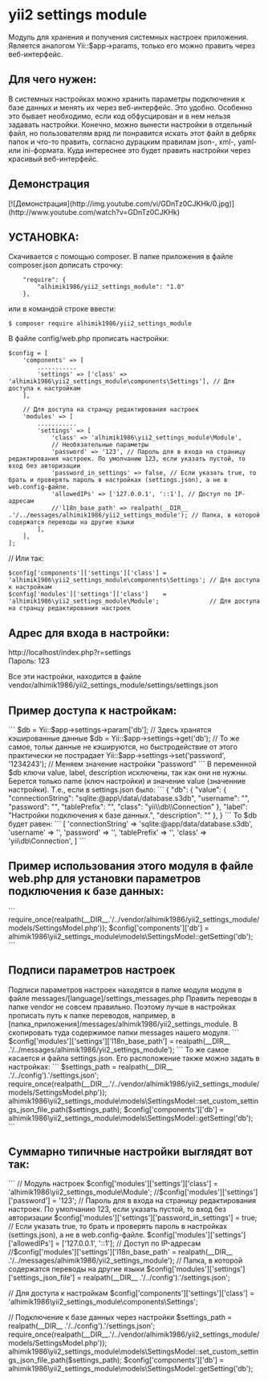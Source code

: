 # yii2 settings module
Модуль для хранения и получения системных настроек приложения. Является аналогом Yii::$app->params, только его можно править через веб-интерфейс.

<h2>Для чего нужен:</h2>
В системных настройках можно хранить параметры подключения к базе данных и менять их через веб-интерфейс. Это удобно. Особенно это бывает необходимо, если код обфусцирован и в нем нельзя задавать настройки. Конечно, можно вынести настройки в отдельный файл, но пользователям вряд ли понравится искать этот файл в дебрях папок и что-то править, согласно дурацким правилам json-, xml-, yaml- или ini-формата. Куда интереснее это будет править настройки через красивый веб-интерфейс.

<h2>Демонстрация</h2>
[![Демонстрация](http://img.youtube.com/vi/GDnTz0CJKHk/0.jpg)](http://www.youtube.com/watch?v=GDnTz0CJKHk)

<h2>УСТАНОВКА:</h2>

Скачивается с помощью composer. В папке приложения в файле composer.json дописать строчку:
```
    "require": {
		"alhimik1986/yii2_settings_module": "1.0"
    },
```
или в командой строке ввести:
```
$ composer require alhimik1986/yii2_settings_module
```
В файле config/web.php прописать настройки:
```
$config = [
    'components' => [
		...........
		'settings' => ['class' => 'alhimik1986\yii2_settings_module\components\Settings'], // Для доступа к настройкам
    ],
	
	// Для доступа на странцу редактирования настроек
	'modules' => [
		...........
		'settings' => [
			'class' => 'alhimik1986\yii2_settings_module\Module',
			// Необязательные параметры
			'password' => '123', // Пароль для в входа на страницу редактирования настроек. По умолчанию 123, если указать пустой, то вход без авторизации
			'password_in_settings' => false, // Если указать true, то брать и проверять пароль в настройках (settings.json), а не в web.config-файле.
			'allowedIPs' => ['127.0.0.1', '::1'], // Доступ по IP-адресам
			//'l18n_base_path' => realpath(__DIR__ .'/../messages/alhimik1986/yii2_settings_module'); // Папка, в которой содержатся переводы на другие языки
		],
	],
];
```
// Или так:
```
$config['components']['settings']['class'] = 'alhimik1986\yii2_settings_module\components\Settings'; // Для доступа к настройкам
$config['modules']['settings']['class']    = 'alhimik1986\yii2_settings_module\Module';              // Для доступа на странцу редактирования настроек
```

<h2>Адрес для входа в настройки:</h2>
http://localhost/index.php?r=settings
<br>
Пароль: 123

Все эти настройки, находится в файле vendor/alhimik1986/yii2_settings_module/settings/settings.json


<h2>Пример доступа к настройкам:</h2>
```
$db = Yii::$app->settings->param['db']; // Здесь хранятся кэшированные данные
$db = Yii::$app->settings->get('db');   // То же самое, тольк данные не кэшируются, но быстродействие от этого практически не пострадает
Yii::$app->settings->set('password', '1234243'); // Меняем значение настройки "password"
```
В переменной $db ключи value, label, description исключены, так как они не нужны.
Берется только name (ключ настройки) и значение value (значенние настройки).
Т.е., если в settings.json было:
```
{
	"db": {
		"value": {
			"connectionString": "sqlite:@app\/data\/database.s3db",
			"username": "",
			"password": "",
			"tablePrefix": "",
			"class": "yii\\db\\Connection"
		},
		"label": "Настройки подключения к базе данных.",
		"description": ""
	},
}
```
То $db будет равен:
```
[
	'connectionString' => 'sqlite:@app/data/database.s3db',
	'username'         => '',
	'password'         => '',
	'tablePrefix'      => '',
	'class'            => 'yii\db\Connection',
]
```

<h2>Пример использования этого модуля в файле web.php для установки параметров подключения к базе данных:</h2>
```
require_once(realpath(__DIR__.'/../vendor/alhimik1986/yii2_settings_module/models/SettingsModel.php'));
$config['components']['db'] = alhimik1986\yii2_settings_module\models\SettingsModel::getSetting('db');
```

<h2>Подписи параметров настроек</h2>
Подписи параметров настроек находятся в папке модуля модуля в файле messages/[language]/settings_messages.php
Править переводы в папке vendor не совсем правильно. Поэтому лучше в настройках прописать путь к папке переводов, например, в [папка_приложения]/messages/alhimik1986/yii2_settings_module. B скопировать туда содержимое папки messages нашего модуля.
```
$config['modules']['settings']['l18n_base_path'] = realpath(__DIR__ .'/../messages/alhimik1986/yii2_settings_module');
```
То же самое касается и файла settings.json. Его расположение также можно задать в настройках:
```
$settings_path = realpath(__DIR__ .'/../config').'/settings.json';
require_once(realpath(__DIR__.'/../vendor/alhimik1986/yii2_settings_module/models/SettingsModel.php'));
alhimik1986\yii2_settings_module\models\SettingsModel::set_custom_settings_json_file_path($settings_path);
$config['components']['db'] = alhimik1986\yii2_settings_module\models\SettingsModel::getSetting('db');
```

<h2>Суммарно типичные настройки выглядят вот так:</h2>
```
// Модуль настроек
$config['modules']['settings']['class'] = 'alhimik1986\yii2_settings_module\Module';
//$config['modules']['settings']['password'] = '123'; // Пароль для в входа на страницу редактирования настроек. По умолчанию 123, если указать пустой, то вход без авторизации
$config['modules']['settings']['password_in_settings'] = true; // Если указать true, то брать и проверять пароль в настройках (settings.json), а не в web.config-файле.
$config['modules']['settings']['allowedIPs'] = ['127.0.0.1', '::1']; // Доступ по IP-адресам
//$config['modules']['settings']['l18n_base_path' = realpath(__DIR__ .'/../messages/alhimik1986/yii2_settings_module'); // Папка, в которой содержатся переводы на другие языки
$config['modules']['settings']['settings_json_file'] = realpath(__DIR__ .'/../config').'/settings.json';

// Для доступа к настройкам
$config['components']['settings']['class'] = 'alhimik1986\yii2_settings_module\components\Settings';

// Подключение к базе данных через настройки
$settings_path = realpath(__DIR__ .'/../config').'/settings.json';
require_once(realpath(__DIR__.'/../vendor/alhimik1986/yii2_settings_module/models/SettingsModel.php'));
alhimik1986\yii2_settings_module\models\SettingsModel::set_custom_settings_json_file_path($settings_path);
$config['components']['db'] = alhimik1986\yii2_settings_module\models\SettingsModel::getSetting('db');
```